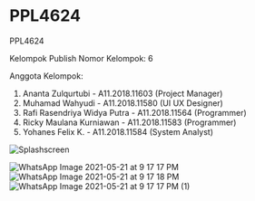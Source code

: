 # PPL4624
PPL4624

Kelompok Publish
Nomor Kelompok: 6

Anggota Kelompok:
1. Ananta Zulqurtubi - A11.2018.11603 (Project Manager)
2. Muhamad Wahyudi - A11.2018.11580 (UI UX Designer)
3. Rafi Rasendriya Widya Putra - A11.2018.11564 (Programmer)
4. Ricky Maulana Kurniawan - A11.2018.11583 (Programmer)
5. Yohanes Felix K. - A11.2018.11584 (System Analyst)

![Splashscreen](https://user-images.githubusercontent.com/79980271/119149717-f5a46b80-ba77-11eb-9e85-52c52593326d.png)

![WhatsApp Image 2021-05-21 at 9 17 17 PM](https://user-images.githubusercontent.com/67833792/119153476-7add4f80-ba7b-11eb-8f0e-404eb3eaee47.jpeg)
![WhatsApp Image 2021-05-21 at 9 17 18 PM](https://user-images.githubusercontent.com/67833792/119153486-7d3fa980-ba7b-11eb-89d8-03c5a88be7ba.jpeg)
![WhatsApp Image 2021-05-21 at 9 17 17 PM (1)](https://user-images.githubusercontent.com/67833792/119153488-7dd84000-ba7b-11eb-8e1b-8b29711ef616.jpeg)
